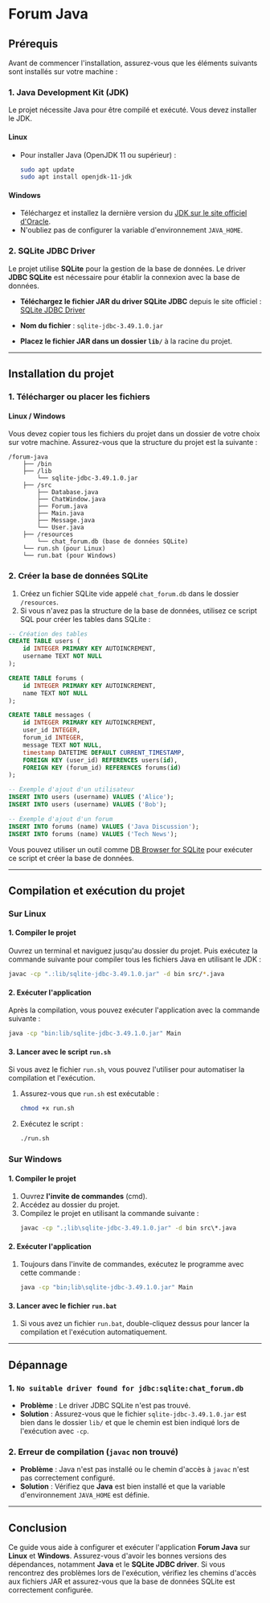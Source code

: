 
# Forum Java

## Prérequis

Avant de commencer l'installation, assurez-vous que les éléments suivants sont installés sur votre machine :

### 1. Java Development Kit (JDK)

Le projet nécessite Java pour être compilé et exécuté. Vous devez installer le JDK.

#### **Linux**
- Pour installer Java (OpenJDK 11 ou supérieur) :
  ```bash
  sudo apt update
  sudo apt install openjdk-11-jdk
  ```

#### **Windows**
- Téléchargez et installez la dernière version du [JDK sur le site officiel d'Oracle](https://www.oracle.com/java/technologies/javase-jdk11-downloads.html).
- N'oubliez pas de configurer la variable d'environnement `JAVA_HOME`.

### 2. SQLite JDBC Driver

Le projet utilise **SQLite** pour la gestion de la base de données. Le driver **JDBC SQLite** est nécessaire pour établir la connexion avec la base de données.

- **Téléchargez le fichier JAR du driver SQLite JDBC** depuis le site officiel :  
  [SQLite JDBC Driver](https://bitbucket.org/xerial/sqlite-jdbc/downloads/)

- **Nom du fichier** : `sqlite-jdbc-3.49.1.0.jar`

- **Placez le fichier JAR dans un dossier `lib/`** à la racine du projet.

---

## Installation du projet

### 1. Télécharger ou placer les fichiers

#### Linux / Windows

Vous devez copier tous les fichiers du projet dans un dossier de votre choix sur votre machine. Assurez-vous que la structure du projet est la suivante :

```
/forum-java
    ├── /bin
    ├── /lib
        └── sqlite-jdbc-3.49.1.0.jar
    ├── /src
        ├── Database.java
        ├── ChatWindow.java
        ├── Forum.java
        ├── Main.java
        ├── Message.java
        └── User.java
    ├── /resources
        └── chat_forum.db (base de données SQLite)
    └── run.sh (pour Linux)
    └── run.bat (pour Windows)
```

### 2. Créer la base de données SQLite

1. Créez un fichier SQLite vide appelé `chat_forum.db` dans le dossier `/resources`.
2. Si vous n'avez pas la structure de la base de données, utilisez ce script SQL pour créer les tables dans SQLite :

```sql
-- Création des tables
CREATE TABLE users (
    id INTEGER PRIMARY KEY AUTOINCREMENT,
    username TEXT NOT NULL
);

CREATE TABLE forums (
    id INTEGER PRIMARY KEY AUTOINCREMENT,
    name TEXT NOT NULL
);

CREATE TABLE messages (
    id INTEGER PRIMARY KEY AUTOINCREMENT,
    user_id INTEGER,
    forum_id INTEGER,
    message TEXT NOT NULL,
    timestamp DATETIME DEFAULT CURRENT_TIMESTAMP,
    FOREIGN KEY (user_id) REFERENCES users(id),
    FOREIGN KEY (forum_id) REFERENCES forums(id)
);

-- Exemple d'ajout d'un utilisateur
INSERT INTO users (username) VALUES ('Alice');
INSERT INTO users (username) VALUES ('Bob');

-- Exemple d'ajout d'un forum
INSERT INTO forums (name) VALUES ('Java Discussion');
INSERT INTO forums (name) VALUES ('Tech News');
```

Vous pouvez utiliser un outil comme [DB Browser for SQLite](https://sqlitebrowser.org/) pour exécuter ce script et créer la base de données.

---

## Compilation et exécution du projet

### Sur Linux

#### 1. Compiler le projet

Ouvrez un terminal et naviguez jusqu'au dossier du projet. Puis exécutez la commande suivante pour compiler tous les fichiers Java en utilisant le JDK :

```bash
javac -cp ".:lib/sqlite-jdbc-3.49.1.0.jar" -d bin src/*.java
```

#### 2. Exécuter l'application

Après la compilation, vous pouvez exécuter l'application avec la commande suivante :

```bash
java -cp "bin:lib/sqlite-jdbc-3.49.1.0.jar" Main
```

#### 3. Lancer avec le script `run.sh`

Si vous avez le fichier `run.sh`, vous pouvez l'utiliser pour automatiser la compilation et l'exécution.

1. Assurez-vous que `run.sh` est exécutable :
   ```bash
   chmod +x run.sh
   ```

2. Exécutez le script :
   ```bash
   ./run.sh
   ```

### Sur Windows

#### 1. Compiler le projet

1. Ouvrez **l'invite de commandes** (cmd).
2. Accédez au dossier du projet.
3. Compilez le projet en utilisant la commande suivante :
   ```cmd
   javac -cp ".;lib\sqlite-jdbc-3.49.1.0.jar" -d bin src\*.java
   ```

#### 2. Exécuter l'application

1. Toujours dans l'invite de commandes, exécutez le programme avec cette commande :
   ```cmd
   java -cp "bin;lib\sqlite-jdbc-3.49.1.0.jar" Main
   ```

#### 3. Lancer avec le fichier `run.bat`

1. Si vous avez un fichier `run.bat`, double-cliquez dessus pour lancer la compilation et l'exécution automatiquement.

---

## Dépannage

### 1. `No suitable driver found for jdbc:sqlite:chat_forum.db`

- **Problème** : Le driver JDBC SQLite n'est pas trouvé.
- **Solution** : Assurez-vous que le fichier `sqlite-jdbc-3.49.1.0.jar` est bien dans le dossier `lib/` et que le chemin est bien indiqué lors de l'exécution avec `-cp`.

### 2. Erreur de compilation (`javac` non trouvé)

- **Problème** : Java n'est pas installé ou le chemin d'accès à `javac` n'est pas correctement configuré.
- **Solution** : Vérifiez que **Java** est bien installé et que la variable d'environnement `JAVA_HOME` est définie.

---

## Conclusion

Ce guide vous aide à configurer et exécuter l'application **Forum Java** sur **Linux** et **Windows**. Assurez-vous d'avoir les bonnes versions des dépendances, notamment **Java** et le **SQLite JDBC driver**. Si vous rencontrez des problèmes lors de l'exécution, vérifiez les chemins d'accès aux fichiers JAR et assurez-vous que la base de données SQLite est correctement configurée.
